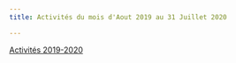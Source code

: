 ```yaml
---
title: Activités du mois d'Aout 2019 au 31 Juillet 2020

---
```

[Activités 2019-2020](https://app.forestry.io/sites/tdpq6h8ne7p4wq/#/pages/pages-activites-du-mois-d-aout-2019-au-31-juillet-2020-md/)